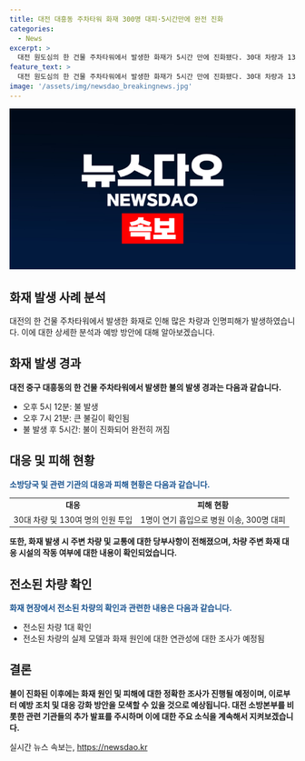 ```yaml
---
title: 대전 대흥동 주차타워 화재 300명 대피·5시간만에 완전 진화
categories:
  - News
excerpt: >
  대전 원도심의 한 건물 주차타워에서 발생한 화재가 5시간 만에 진화됐다. 30대 차량과 130명의 인력이 진화에 투입됐고, 1명이 연기를 흡입해 병원으로 이송됐으며 300명은 대피했다. 화재원인과 전소된 차량의 연관성은 조사 결과를 지켜보아야 한다. 화재진압을 위해 고가사다리차를 이용하여 방수 작업이 이뤄졌으며, 화재 원인과 피해 조사는 불이 진화된 이후에 이뤄질 예정이다.
feature_text: >
  대전 원도심의 한 건물 주차타워에서 발생한 화재가 5시간 만에 진화됐다. 30대 차량과 130명의 인력이 진화에 투입됐고, 1명이 연기를 흡입해 병원으로 이송됐으며 300명은 대피했다. 화재원인과 전소된 차량의 연관성은 조사 결과를 지켜보아야 한다. 화재진압을 위해 고가사다리차를 이용하여 방수 작업이 이뤄졌으며, 화재 원인과 피해 조사는 불이 진화된 이후에 이뤄질 예정이다.
image: '/assets/img/newsdao_breakingnews.jpg'
---
```


<p><img src="/assets/img/newsdao_breakingnews.jpg" alt="koreaapp 속보" /></p>

<h2>화재 발생 사례 분석</h2>

<p data-ke-size="size16">대전의 한 건물 주차타워에서 발생한 화재로 인해 많은 차량과 인명피해가 발생하였습니다. 이에 대한 상세한 분석과 예방 방안에 대해 알아보겠습니다.</p>

<h2 data-ke-size="size26">화재 발생 경과</h2>

<p><b>대전 중구 대흥동의 한 건물 주차타워에서 발생한 불의 발생 경과는 다음과 같습니다.</b></p>

<ul>
  <li>오후 5시 12분: 불 발생</li>
  <li>오후 7시 21분: 큰 불길이 확인됨</li>
  <li>불 발생 후 5시간: 불이 진화되어 완전히 꺼짐</li>
</ul>

<h2 data-ke-size="size26">대응 및 피해 현황</h2>

<p><span style="color: #1a5490;"><b>소방당국 및 관련 기관의 대응과 피해 현황은 다음과 같습니다.</b></span></p>

<table>
  <tr>
    <td style="text-align: center; height: 17px;"><b>대응</b></td>
    <td style="text-align: center; height: 17px;"><b>피해 현황</b></td>
  </tr>
  <tr>
    <td style="text-align: center; height: 17px;">30대 차량 및 130여 명의 인원 투입</td>
    <td style="text-align: center; height: 17px;">1명이 연기 흡입으로 병원 이송, 300명 대피</td>
  </tr>
</table>

<p><b>또한, 화재 발생 시 주변 차량 및 교통에 대한 당부사항이 전해졌으며, 차량 주변 화재 대응 시설의 작동 여부에 대한 내용이 확인되었습니다.</b></p>

<h2 data-ke-size="size26">전소된 차량 확인</h2>

<p><span style="color: #1a5490;"><b>화재 현장에서 전소된 차량의 확인과 관련한 내용은 다음과 같습니다.</b></span></p>

<ul>
  <li>전소된 차량 1대 확인</li>
  <li>전소된 차량의 실제 모델과 화재 원인에 대한 연관성에 대한 조사가 예정됨</li>
</ul>

<h2 data-ke-size="size26">결론</h2>

<p><b>불이 진화된 이후에는 화재 원인 및 피해에 대한 정확한 조사가 진행될 예정이며, 이로부터 예방 조치 및 대응 강화 방안을 모색할 수 있을 것으로 예상됩니다. 대전 소방본부를 비롯한 관련 기관들의 추가 발표를 주시하며 이에 대한 주요 소식을 계속해서 지켜보겠습니다.</b></p>
실시간 뉴스 속보는, <a href="https://newsdao.kr" rel="dofollow">https://newsdao.kr</a>


